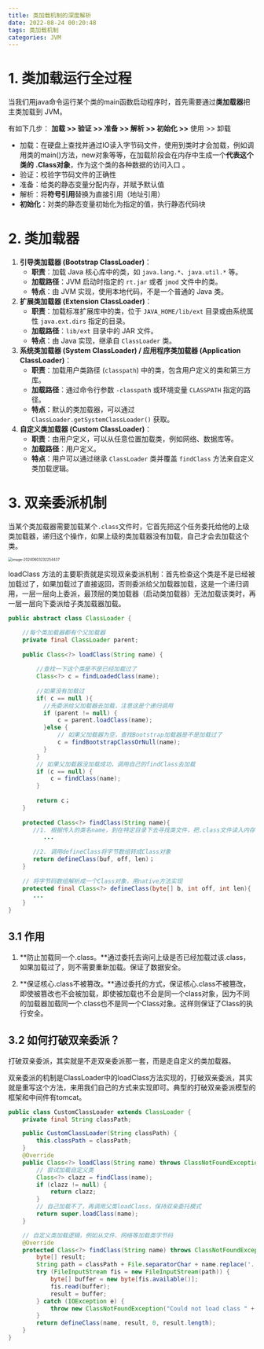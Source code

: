 ```yaml
---
title: 类加载机制的深度解析
date: 2022-08-24 00:20:48
tags: 类加载机制
categories: JVM
---
```


# 1. 类加载运行全过程

当我们用java命令运行某个类的main函数启动程序时，首先需要通过**类加载器**把主类加载到 JVM。

有如下几步： **加载 >> 验证 >> 准备 >> 解析 >> 初始化 >>** 使用 >> 卸载 

- 加载：在硬盘上查找并通过IO读入字节码文件，使用到类时才会加载，例如调用类的main()方法，new对象等等，在加载阶段会在内存中生成一个**代表这个类的** **.Class对象**，作为这个类的各种数据的访问入口 。
- 验证：校验字节码文件的正确性 
- 准备：给类的静态变量分配内存，并赋予默认值 
- 解析：将**符号引用**替换为直接引用（地址引用）
- **初始化**：对类的静态变量初始化为指定的值，执行静态代码块

# 2. **类加载器**

1. **引导类加载器 (Bootstrap ClassLoader)**：
   - **职责**：加载 Java 核心库中的类，如 `java.lang.*`、`java.util.*` 等。
   - **加载路径**：JVM 启动时指定的 `rt.jar` 或者 `jmod` 文件中的类。
   - **特点**：由 JVM 实现，使用本地代码，不是一个普通的 Java 类。
2. **扩展类加载器 (Extension ClassLoader)**：
   - **职责**：加载标准扩展库中的类，位于 `JAVA_HOME/lib/ext` 目录或由系统属性 `java.ext.dirs` 指定的目录。
   - **加载路径**：`lib/ext` 目录中的 JAR 文件。
   - **特点**：由 Java 实现，继承自 `ClassLoader` 类。
3. **系统类加载器 (System ClassLoader) / 应用程序类加载器 (Application ClassLoader)**：
   - **职责**：加载用户类路径 (`classpath`) 中的类，包含用户定义的类和第三方库。
   - **加载路径**：通过命令行参数 `-classpath` 或环境变量 `CLASSPATH` 指定的路径。
   - **特点**：默认的类加载器，可以通过 `ClassLoader.getSystemClassLoader()` 获取。
4. **自定义类加载器 (Custom ClassLoader)**：
   - **职责**：由用户定义，可以从任意位置加载类，例如网络、数据库等。
   - **加载路径**：用户定义。
   - **特点**：用户可以通过继承 `ClassLoader` 类并覆盖 `findClass` 方法来自定义类加载逻辑。

# 3. 双亲委派机制

当某个类加载器需要加载某个`.class`文件时，它首先把这个任务委托给他的上级类加载器，递归这个操作，如果上级的类加载器没有加载，自己才会去加载这个类。

<img src="https://panyuro.oss-cn-beijing.aliyuncs.com/image-20240603232254437.png" alt="image-20240603232254437" style="zoom:50%;" />

loadClass 方法的主要职责就是实现双亲委派机制：首先检查这个类是不是已经被加载过了，如果加载过了直接返回，否则委派给父加载器加载，这是一个递归调用，一层一层向上委派，最顶层的类加载器（启动类加载器）无法加载该类时，再一层一层向下委派给子类加载器加载。

```java
public abstract class ClassLoader {

    //每个类加载器都有个父加载器
    private final ClassLoader parent;
    
    public Class<?> loadClass(String name) {
  
        //查找一下这个类是不是已经加载过了
        Class<?> c = findLoadedClass(name);
        
        //如果没有加载过
        if( c == null ){
          //先委派给父加载器去加载，注意这是个递归调用
          if (parent != null) {
              c = parent.loadClass(name);
          }else {
              // 如果父加载器为空，查找Bootstrap加载器是不是加载过了
              c = findBootstrapClassOrNull(name);
          }
        }
        // 如果父加载器没加载成功，调用自己的findClass去加载
        if (c == null) {
            c = findClass(name);
        }
        
        return c；
    }
    
    protected Class<?> findClass(String name){
       //1. 根据传入的类名name，到在特定目录下去寻找类文件，把.class文件读入内存
          ...
          
       //2. 调用defineClass将字节数组转成Class对象
       return defineClass(buf, off, len)；
    }
    
    // 将字节码数组解析成一个Class对象，用native方法实现
    protected final Class<?> defineClass(byte[] b, int off, int len){
       ...
    }
}
```



## 3.1 作用

1. **防止加载同一个.class。**通过委托去询问上级是否已经加载过该.class，如果加载过了，则不需要重新加载。保证了数据安全。

2. **保证核心.class不被篡改。**通过委托的方式，保证核心.class不被篡改，即使被篡改也不会被加载，即使被加载也不会是同一个class对象，因为不同的加载器加载同一个.class也不是同一个Class对象。这样则保证了Class的执行安全。

## 3.2 如何打破双亲委派？

打破双亲委派，其实就是不走双亲委派那一套，而是走自定义的类加载器。

双亲委派的机制是ClassLoader中的loadClass方法实现的，打破双亲委派，其实就是重写这个方法，来用我们自己的方式来实现即可。典型的打破双亲委派模型的框架和中间件有tomcat。

```java
public class CustomClassLoader extends ClassLoader {
    private final String classPath;

    public CustomClassLoader(String classPath) {
        this.classPath = classPath;
    }
    @Override
    public Class<?> loadClass(String name) throws ClassNotFoundException {
        // 尝试加载自定义类
        Class<?> clazz = findClass(name);
        if (clazz != null) {
            return clazz;
        }
        // 自己加载不了，再调用父类loadClass，保持双亲委托模式
        return super.loadClass(name);
    }

    // 自定义类加载逻辑，例如从文件、网络等加载类字节码
    @Override
    protected Class<?> findClass(String name) throws ClassNotFoundException {
        byte[] result;
        String path = classPath + File.separatorChar + name.replace('.', File.separatorChar) + ".class";
        try (FileInputStream fis = new FileInputStream(path)) {
            byte[] buffer = new byte[fis.available()];
            fis.read(buffer);
            result = buffer;
        } catch (IOException e) {
            throw new ClassNotFoundException("Could not load class " + name, e);
        }
        return defineClass(name, result, 0, result.length);
    }
}
```



